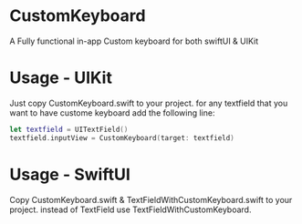 # CustomKeyboard
A Fully functional in-app Custom keyboard for both swiftUI & UIKit

# Usage - UIKit
Just copy CustomKeyboard.swift to your project. 
for any textfield that you want to have custome keyboard add the following line:

```swift
let textfield = UITextField()
textfield.inputView = CustomKeyboard(target: textfield)
```

# Usage - SwiftUI
Copy CustomKeyboard.swift & TextFieldWithCustomKeyboard.swift to your project. 
instead of TextField use TextFieldWithCustomKeyboard.
